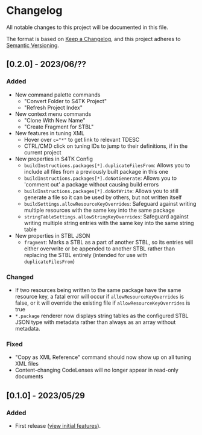 # Changelog

All notable changes to this project will be documented in this file.

The format is based on [Keep a Changelog](https://keepachangelog.com/en/1.0.0/),
and this project adheres to [Semantic Versioning](https://semver.org/spec/v2.0.0.html).

## [0.2.0] - 2023/06/??
### Added
- New command palette commands
  - "Convert Folder to S4TK Project"
  - "Refresh Project Index"
- New context menu commands
  - "Clone With New Name"
  - "Create Fragment for STBL"
- New features in tuning XML
  - Hover over `c="*"` to get link to relevant TDESC
  - CTRL/CMD click on tuning IDs to jump to their definitions, if in the current project
- New properties in S4TK Config
  - `buildInstructions.packages[*].duplicateFilesFrom`: Allows you to include all files from a previously built package in this one
  - `buildInstructions.packages[*].doNotGenerate`: Allows you to 'comment out' a package without causing build errors
  - `buildInstructions.packages[*].doNotWrite`: Allows you to still generate a file so it can be used by others, but not written itself
  - `buildSettings.allowResourceKeyOverrides`: Safeguard against writing multiple resources with the same key into the same package
  - `stringTableSettings.allowStringKeyOverrides`: Safeguard against writing multiple string entries with the same key into the same string table
- New properties in STBL JSON
  - `fragment`: Marks a STBL as a part of another STBL, so its entries will either overwrite or be appended to another STBL rather than replacing the STBL entirely (intended for use with `duplicateFilesFrom`)
### Changed
- If two resources being written to the same package have the same resource key, a fatal error will occur if `allowResourceKeyOverrides` is false, or it will override the existing file if `allowResourceKeyOverrides` is true
- `*.package` renderer now displays string tables as the configured STBL JSON type with metadata rather than always as an array without metadata.
### Fixed
- "Copy as XML Reference" command should now show up on all tuning XML files
- Content-changing CodeLenses will no longer appear in read-only documents

## [0.1.0] - 2023/05/29
### Added
- First release ([view initial features](https://vscode.sims4toolkit.com/#/updates/0-1-0)).
